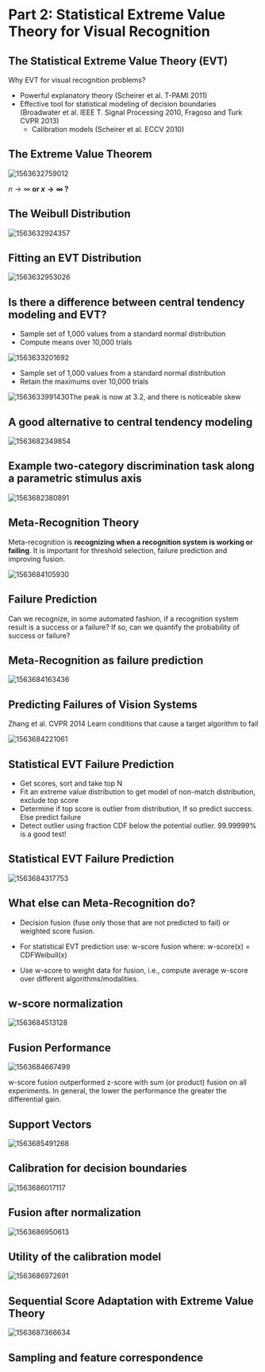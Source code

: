 # Part 2: Statistical Extreme Value Theory for Visual Recognition

## The Statistical Extreme Value Theory (EVT)

Why EVT for visual recognition problems?
- Powerful explanatory theory (Scheirer et al. T-PAMI 2011)
- Effective tool for statistical modeling of decision boundaries (Broadwater et al. IEEE T. Signal Processing 2010, Fragoso and Turk CVPR 2013)
    - Calibration models (Scheirer et al. ECCV 2010)

## The Extreme Value Theorem

![1563632759012](C:\Users\ThinkToKnow\AppData\Roaming\Typora\typora-user-images\1563632759012.png)

$n\to\infty$ **or $x\to\infty$ ?**

## The Weibull Distribution

![1563632924357](C:\Users\ThinkToKnow\AppData\Roaming\Typora\typora-user-images\1563632924357.png)

## Fitting an EVT Distribution

![1563632953026](C:\Users\ThinkToKnow\AppData\Roaming\Typora\typora-user-images\1563632953026.png)

## Is there a difference between central tendency modeling and EVT?

- Sample set of 1,000 values from a standard normal distribution
- Compute means over 10,000 trials

![1563633201692](C:\Users\ThinkToKnow\AppData\Roaming\Typora\typora-user-images\1563633201692.png)

- Sample set of 1,000 values from a standard normal distribution
- Retain the maximums over 10,000 trials

![1563633991430](C:\Users\ThinkToKnow\AppData\Roaming\Typora\typora-user-images\1563633991430.png)The peak is now at 3.2, and there is noticeable skew

## A good alternative to central tendency modeling

![1563682349854](C:\Users\ThinkToKnow\AppData\Roaming\Typora\typora-user-images\1563682349854.png)

## Example two-category discrimination task along a parametric stimulus axis

![1563682380891](C:\Users\ThinkToKnow\AppData\Roaming\Typora\typora-user-images\1563682380891.png)

## Meta-Recognition Theory

Meta-recognition is **recognizing when a recognition system is working or failing**. It is important for threshold selection, failure prediction and improving fusion.

![1563684105930](C:\Users\ThinkToKnow\AppData\Roaming\Typora\typora-user-images\1563684105930.png)

## Failure Prediction

Can we recognize, in some automated fashion, if a recognition system result is a success or a failure?
If so, can we quantify the probability of success or failure?

## Meta-Recognition as failure prediction

![1563684163436](C:\Users\ThinkToKnow\AppData\Roaming\Typora\typora-user-images\1563684163436.png)

## Predicting Failures of Vision Systems

Zhang et al. CVPR 2014
Learn conditions that cause a target algorithm to fail

![1563684221061](C:\Users\ThinkToKnow\AppData\Roaming\Typora\typora-user-images\1563684221061.png)

## Statistical EVT Failure Prediction 

- Get scores, sort and take top N
- Fit an extreme value distribution to get model of non-match distribution, exclude top score
- Determine if top score is outlier from distribution, If so predict success. Else predict failure
- Detect outlier using fraction CDF below the potential outlier. 99.99999% is a good test! 

## Statistical EVT Failure Prediction

![1563684317753](C:\Users\ThinkToKnow\AppData\Roaming\Typora\typora-user-images\1563684317753.png)

## What else can Meta-Recognition do?

-   Decision fusion (fuse only those that are not predicted to fail) or weighted score fusion.

-   For statistical EVT prediction use: w-score fusion where:
    	w-score(x) = CDFWeibull(x)

-   Use w-score to weight data for fusion, i.e., compute average w-score over different algorithms/modalities.

## w-score normalization

![1563684513128](C:\Users\ThinkToKnow\AppData\Roaming\Typora\typora-user-images\1563684513128.png)

## Fusion Performance

![1563684667499](C:\Users\ThinkToKnow\AppData\Roaming\Typora\typora-user-images\1563684667499.png)

w-score fusion outperformed z-score with sum (or product) fusion on all experiments. In general, the lower the performance the greater the differential gain.

## Support Vectors

![1563685491268](C:\Users\ThinkToKnow\AppData\Roaming\Typora\typora-user-images\1563685491268.png)

## Calibration for decision boundaries

![1563686017117](C:\Users\ThinkToKnow\AppData\Roaming\Typora\typora-user-images\1563686017117.png)

## Fusion after normalization

![1563686950613](C:\Users\ThinkToKnow\AppData\Roaming\Typora\typora-user-images\1563686950613.png)

## Utility of the calibration model

![1563686972691](C:\Users\ThinkToKnow\AppData\Roaming\Typora\typora-user-images\1563686972691.png)

## Sequential Score Adaptation with Extreme Value Theory

![1563687366634](C:\Users\ThinkToKnow\AppData\Roaming\Typora\typora-user-images\1563687366634.png)

## Sampling and feature correspondence